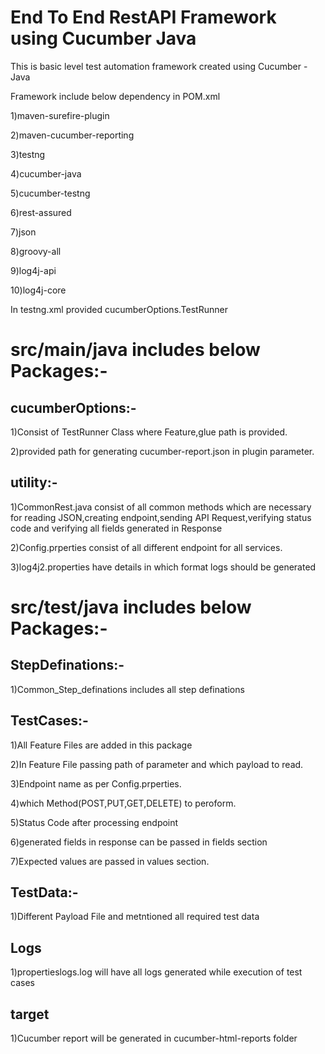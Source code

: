 # End To End RestAPI Framework using Cucumber Java

This is basic level test automation framework created using Cucumber - Java

Framework include below dependency in POM.xml

1)maven-surefire-plugin

2)maven-cucumber-reporting

3)testng

4)cucumber-java

5)cucumber-testng

6)rest-assured

7)json

8)groovy-all

9)log4j-api

10)log4j-core


In testng.xml provided cucumberOptions.TestRunner

# src/main/java includes below Packages:-

## cucumberOptions:-
  1)Consist of TestRunner Class where Feature,glue path is provided. 
  
  2)provided path for generating cucumber-report.json in plugin parameter.
  
## utility:-
  1)CommonRest.java consist of all common methods which are necessary for reading JSON,creating endpoint,sending API Request,verifying status code and verifying all fields generated in Response
  
  2)Config.prperties consist of all different endpoint for all services.
  
  3)log4j2.properties have details in which format logs should be generated 

# src/test/java includes below Packages:-

## StepDefinations:-
  1)Common_Step_definations includes all step definations

## TestCases:-
  1)All Feature Files are added in this package
  
  2)In Feature File passing path of parameter and which payload to read.
  
  3)Endpoint name as per Config.prperties.
  
  4)which Method(POST,PUT,GET,DELETE) to peroform.
  
  5)Status Code after processing endpoint
  
  6)generated fields in response can be passed in fields section
  
  7)Expected values are passed in values section.

## TestData:-
  1)Different Payload File and metntioned all required test data

## Logs
  1)propertieslogs.log will have all logs generated while execution of test cases

## target
  1)Cucumber report will be generated in cucumber-html-reports folder
  
  
